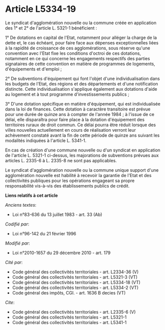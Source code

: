 # Article L5334-19

Le syndicat d'agglomération nouvelle ou la commune créée en application des 1° et 2° de l'article L. 5321-1 bénéficient : 

1° De dotations en capital de l'Etat, notamment pour alléger la charge de la dette et, le cas échéant, pour faire face aux
dépenses exceptionnelles liées à la rapidité de croissance de ces agglomérations, sous réserve qu'une convention avec l'Etat
fixe les conditions d'octroi de ces dotations, notamment en ce qui concerne les engagements respectifs des parties
signataires de cette convention en matière de programmes de logements, d'équipements et d'emploi ; 

2° De subventions d'équipement qui font l'objet d'une individualisation dans les budgets de l'Etat, des régions et des
départements et d'une notification distincte. Cette individualisation s'applique également aux dotations d'aide au logement
et à tout programme d'investissements publics ; 

3° D'une dotation spécifique en matière d'équipement, qui est individualisée dans la loi de finances. Cette dotation à
caractère transitoire est prévue pour une durée de quinze ans à compter de l'année 1984 ; à l'issue de ce délai, elle
disparaîtra pour faire place à la dotation d'équipement des territoires ruraux de droit commun. Ce délai pourra être réduit
lorsque des villes nouvelles actuellement en cours de réalisation verront leur achèvement constaté avant la fin de cette
période de quinze ans suivant les modalités indiquées à l'article L. 5341-1. 

En cas de création d'une commune nouvelle ou d'un syndicat en application de l'article L. 5321-1 ci-dessus, les majorations
de subventions prévues aux articles L. 2335-6 à L. 2335-8 ne sont pas applicables. 

Le syndicat d'agglomération nouvelle ou la commune unique support d'une agglomération nouvelle est habilité à recevoir la
garantie de l'Etat et des collectivités publiques pour les opérations engageant sa propre responsabilité vis-à-vis des
établissements publics de crédit.

**Liens relatifs à cet article**

_Anciens textes_:

  - Loi n°83-636 du 13 juillet 1983 - art. 33 (Ab)

_Codifié par_:

  - Loi n°96-142 du 21 février 1996

_Modifié par_:

  - Loi n°2010-1657 du 29 décembre 2010 - art. 179

_Cité par_:

  - Code général des collectivités territoriales - art. L2334-36 (V)
  - Code général des collectivités territoriales - art. L5321-3 (VT)
  - Code général des collectivités territoriales - art. L5334-18 (VT)
  - Code général des collectivités territoriales - art. L5334-2 (VT)
  - Code général des impôts, CGI. - art. 1636 B decies (VT)

_Cite_:

  - Code général des collectivités territoriales - art. L2335-6 (V)
  - Code général des collectivités territoriales - art. L5321-1
  - Code général des collectivités territoriales - art. L5341-1
